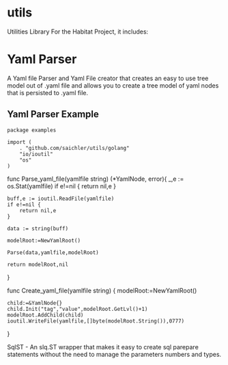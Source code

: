 # utils
Utilities Library For the Habitat Project, it includes:

# Yaml Parser

A Yaml file Parser and Yaml File creator that creates an easy to use tree model out of .yaml file and allows you to create a tree model of yaml nodes that is persisted to .yaml file.

## Yaml Parser Example

    package examples
    
    import (
    	. "github.com/saichler/utils/golang"
    	"io/ioutil"
    	"os"
    )

func Parse_yaml_file(yamlfile string) (*YamlNode, error){
	_,e := os.Stat(yamlfile)
	if e!=nil {
		return nil,e
	}

	buff,e := ioutil.ReadFile(yamlfile)
	if e!=nil {
		return nil,e
	}

	data := string(buff)

	modelRoot:=NewYamlRoot()

	Parse(data,yamlfile,modelRoot)

	return modelRoot,nil
}

func Create_yaml_file(yamlfile string) {
	modelRoot:=NewYamlRoot()
	
	child:=&YamlNode{}
	child.Init("tag","value",modelRoot.GetLvl()+1)
	modelRoot.AddChild(child)
	ioutil.WriteFile(yamlfile,[]byte(modelRoot.String()),0777)
}

SqlST - An slq.ST wrapper that makes it easy to create sql parepare statements without the need to manage the parameters numbers and types.



